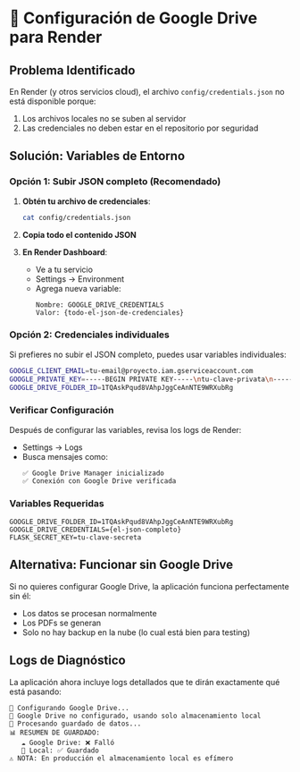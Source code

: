 # 🔧 Configuración de Google Drive para Render

## Problema Identificado
En Render (y otros servicios cloud), el archivo `config/credentials.json` no está disponible porque:
1. Los archivos locales no se suben al servidor
2. Las credenciales no deben estar en el repositorio por seguridad

## Solución: Variables de Entorno

### Opción 1: Subir JSON completo (Recomendado)

1. **Obtén tu archivo de credenciales**:
   ```bash
   cat config/credentials.json
   ```

2. **Copia todo el contenido JSON**

3. **En Render Dashboard**:
   - Ve a tu servicio
   - Settings → Environment
   - Agrega nueva variable:
     ```
     Nombre: GOOGLE_DRIVE_CREDENTIALS
     Valor: {todo-el-json-de-credenciales}
     ```

### Opción 2: Credenciales individuales

Si prefieres no subir el JSON completo, puedes usar variables individuales:

```bash
GOOGLE_CLIENT_EMAIL=tu-email@proyecto.iam.gserviceaccount.com
GOOGLE_PRIVATE_KEY=-----BEGIN PRIVATE KEY-----\ntu-clave-privata\n-----END PRIVATE KEY-----
GOOGLE_DRIVE_FOLDER_ID=1TQAskPqud8VAhpJggCeAnNTE9WRXubRg
```

### Verificar Configuración

Después de configurar las variables, revisa los logs de Render:
- Settings → Logs
- Busca mensajes como:
  ```
  ✅ Google Drive Manager inicializado
  ✅ Conexión con Google Drive verificada
  ```

### Variables Requeridas

```
GOOGLE_DRIVE_FOLDER_ID=1TQAskPqud8VAhpJggCeAnNTE9WRXubRg
GOOGLE_DRIVE_CREDENTIALS={el-json-completo}
FLASK_SECRET_KEY=tu-clave-secreta
```

## Alternativa: Funcionar sin Google Drive

Si no quieres configurar Google Drive, la aplicación funciona perfectamente sin él:
- Los datos se procesan normalmente
- Los PDFs se generan
- Solo no hay backup en la nube (lo cual está bien para testing)

## Logs de Diagnóstico

La aplicación ahora incluye logs detallados que te dirán exactamente qué está pasando:

```
🔧 Configurando Google Drive...
📁 Google Drive no configurado, usando solo almacenamiento local
💾 Procesando guardado de datos...
📊 RESUMEN DE GUARDADO:
   ☁️ Google Drive: ❌ Falló
   💾 Local: ✅ Guardado
⚠️ NOTA: En producción el almacenamiento local es efímero
```
